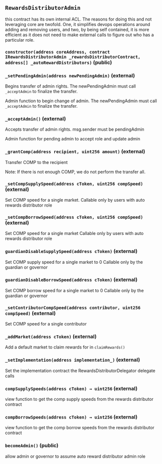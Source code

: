 ## `RewardsDistributorAdmin`

this contract has its own internal ACL. The reasons for doing this
and not leveraging core are twofold. One, it simplifies devops operations around adding
and removing users, and two, by being self contained, it is more efficient as it does not need
to make external calls to figure out who has a particular role.




### `constructor(address coreAddress, contract IRewardsDistributorAdmin _rewardsDistributorContract, address[] _autoRewardDistributors)` (public)





### `_setPendingAdmin(address newPendingAdmin)` (external)

Begins transfer of admin rights. The newPendingAdmin must call `_acceptAdmin` to finalize the transfer.


Admin function to begin change of admin. The newPendingAdmin must call `_acceptAdmin` to finalize the transfer.


### `_acceptAdmin()` (external)

Accepts transfer of admin rights. msg.sender must be pendingAdmin


Admin function for pending admin to accept role and update admin

### `_grantComp(address recipient, uint256 amount)` (external)

Transfer COMP to the recipient


Note: If there is not enough COMP, we do not perform the transfer all.


### `_setCompSupplySpeed(address cToken, uint256 compSpeed)` (external)

Set COMP speed for a single market.
Callable only by users with auto rewards distributor role




### `_setCompBorrowSpeed(address cToken, uint256 compSpeed)` (external)

Set COMP speed for a single market
Callable only by users with auto rewards distributor role




### `guardianDisableSupplySpeed(address cToken)` (external)

Set COMP supply speed for a single market to 0
Callable only by the guardian or governor




### `guardianDisableBorrowSpeed(address cToken)` (external)

Set COMP borrow speed for a single market to 0
Callable only by the guardian or governor




### `_setContributorCompSpeed(address contributor, uint256 compSpeed)` (external)

Set COMP speed for a single contributor




### `_addMarket(address cToken)` (external)

Add a default market to claim rewards for in `claimRewards()`




### `_setImplementation(address implementation_)` (external)

Set the implementation contract the RewardsDistributorDelegator delegate calls




### `compSupplySpeeds(address cToken) → uint256` (external)

view function to get the comp supply speeds from the rewards distributor contract




### `compBorrowSpeeds(address cToken) → uint256` (external)

view function to get the comp borrow speeds from the rewards distributor contract




### `becomeAdmin()` (public)

allow admin or governor to assume auto reward distributor admin role






